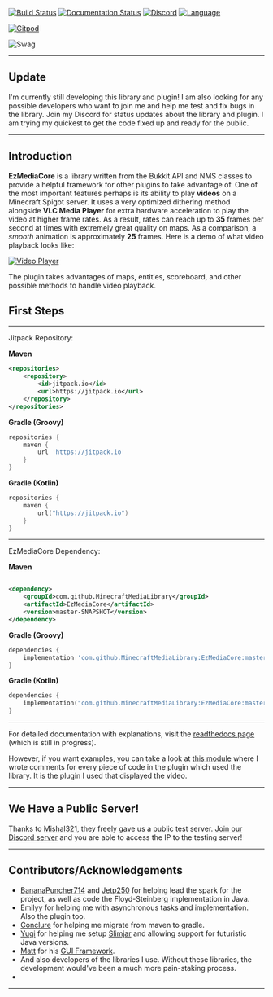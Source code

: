 [![Build Status](https://img.shields.io/circleci/build/github/MinecraftMediaLibrary/EzMediaCore?style=for-the-badge)](https://app.circleci.com/pipelines/github/MinecraftMediaLibrary/EzMediaCore)
[![Documentation Status](https://img.shields.io/readthedocs/minecraftmedialibrary-wiki/latest?style=for-the-badge)](https://minecraftmedialibrary-wiki.readthedocs.io/en/latest/)
[![Discord](https://img.shields.io/discord/817501569108017223?style=for-the-badge)](https://discord.gg/qVhhbCWQQV)
[![Language](https://img.shields.io/badge/Made%20with-Java-1f425f.svg?style=for-the-badge)](https://www.java.com/en/)

[![Gitpod](https://gitpod.io/button/open-in-gitpod.svg)](https://gitpod.io/#https://github.com/MinecraftMediaLibrary/EzMediaCore)

![Swag](http://ForTheBadge.com/images/badges/built-with-swag.svg)

---

## Update
I'm currently still developing this library and plugin! I am also looking for any possible developers who want to join me
and help me test and fix bugs in the library. Join my Discord for status updates about the library and plugin. I am trying 
my quickest to get the code fixed up and ready for the public.

---
## Introduction

**EzMediaCore** is a library written from the Bukkit API and NMS classes to provide a helpful framework
for other plugins to take advantage of. One of the most important features perhaps is its ability to
play **videos** on a Minecraft Spigot server. It uses a very optimized dithering method alongside **VLC Media Player**
for extra hardware acceleration to play the video at higher frame rates. As a result, rates can reach up to **35** frames 
per second at times with extremely great quality on maps. As a comparison, a *smooth* animation is approximately **25** frames.
Here is a demo of what video playback looks like:

[![Video Player](http://img.youtube.com/vi/9oIns_Kp_sk/0.jpg)](https://www.youtube.com/watch?v=9oIns_Kp_sk&t=30s)

The plugin takes advantages of maps, entities, scoreboard, and other possible methods to handle video playback.

## First Steps

---

Jitpack Repository:

**Maven**

```xml
<repositories>
    <repository>
        <id>jitpack.io</id>
        <url>https://jitpack.io</url>
    </repository>
</repositories>
```

**Gradle (Groovy)**

```groovy
repositories {
    maven {
        url 'https://jitpack.io'
    }
}
```

**Gradle (Kotlin)**

```kotlin
repositories {
    maven {
        url("https://jitpack.io")
    }
}
```

---

EzMediaCore Dependency:

**Maven**

```xml

<dependency>
    <groupId>com.github.MinecraftMediaLibrary</groupId>
    <artifactId>EzMediaCore</artifactId>
    <version>master-SNAPSHOT</version>
</dependency>
```

**Gradle (Groovy)**

```groovy
dependencies {
    implementation 'com.github.MinecraftMediaLibrary:EzMediaCore:master-SNAPSHOT'
}
```

**Gradle (Kotlin)**

```kotlin
dependencies {
    implementation("com.github.MinecraftMediaLibrary:EzMediaCore:master-SNAPSHOT")
}
```

---

For detailed documentation with explanations, visit
the [readthedocs page](https://minecraftmedialibrary-wiki.readthedocs.io/en/latest/) (which is still in progress).

However, if you want examples, you can take a look
at [this module](https://github.com/MinecraftMediaLibrary/EzMediaCore/tree/master/deluxemediaplugin)
where I wrote comments for every piece of code in the plugin which used the library. It is the plugin I used that
displayed the video.

---

## We Have a Public Server!

Thanks to [Mishal321](https://github.com/mishal321), they freely gave us a public test server.
[Join our Discord server](https://discord.gg/qVhhbCWQQV) and you are able to access the IP to the testing server!

---

## Contributors/Acknowledgements

- [BananaPuncher714](https://github.com/BananaPuncher714) and [Jetp250](https://github.com/jetp250)
  for helping lead the spark for the project, as well as code the Floyd-Steinberg implementation in Java.
- [Emilyy](https://github.com/emilyy-dev) for helping me with asynchronous tasks and implementation. Also the plugin
  too.
- [Conclure](https://github.com/Conclure) for helping me migrate from maven to gradle.
- [Yugi](https://github.com/Vshnv) for helping me setup [Slimjar](https://github.com/SlimJar/slimjar) and allowing 
  support for futuristic Java versions.
- [Matt](https://github.com/ipsk) for his [GUI Framework](https://github.com/TriumphTeam/gui/tree/development).
- And also developers of the libraries I use. Without these libraries, the development would've been a much more
  pain-staking process.
- 
---
